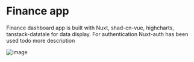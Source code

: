 # Finance app

Finance dashboard app is built with Nuxt, shad-cn-vue, highcharts, tanstack-datatale for data display.
For authentication Nuxt-auth has been used 
todo more description


![image](https://github.com/user-attachments/assets/35991d83-a51c-4e31-b781-ce7c94344a39)
